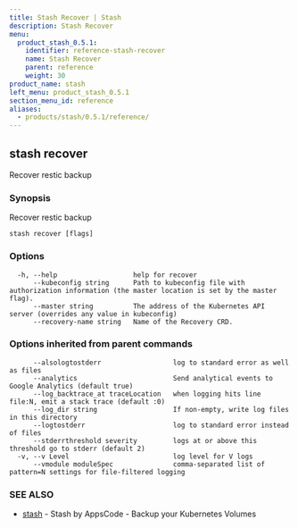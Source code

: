 ```yaml
---
title: Stash Recover | Stash
description: Stash Recover
menu:
  product_stash_0.5.1:
    identifier: reference-stash-recover
    name: Stash Recover
    parent: reference
    weight: 30
product_name: stash
left_menu: product_stash_0.5.1
section_menu_id: reference
aliases:
  - products/stash/0.5.1/reference/
---
```

## stash recover

Recover restic backup

### Synopsis


Recover restic backup

```
stash recover [flags]
```

### Options

```
  -h, --help                   help for recover
      --kubeconfig string      Path to kubeconfig file with authorization information (the master location is set by the master flag).
      --master string          The address of the Kubernetes API server (overrides any value in kubeconfig)
      --recovery-name string   Name of the Recovery CRD.
```

### Options inherited from parent commands

```
      --alsologtostderr                  log to standard error as well as files
      --analytics                        Send analytical events to Google Analytics (default true)
      --log_backtrace_at traceLocation   when logging hits line file:N, emit a stack trace (default :0)
      --log_dir string                   If non-empty, write log files in this directory
      --logtostderr                      log to standard error instead of files
      --stderrthreshold severity         logs at or above this threshold go to stderr (default 2)
  -v, --v Level                          log level for V logs
      --vmodule moduleSpec               comma-separated list of pattern=N settings for file-filtered logging
```

### SEE ALSO
* [stash](stash.md)	 - Stash by AppsCode - Backup your Kubernetes Volumes

